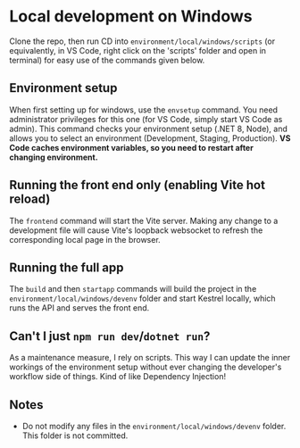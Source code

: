 # Local development on Windows
Clone the repo, then run CD into `environment/local/windows/scripts` (or equivalently, in VS Code, right click on the 'scripts' folder and open in terminal) for easy use of the commands given below.

## Environment setup
When first setting up for windows, use the `envsetup` command. You need administrator privileges for this one (for VS Code, simply start VS Code as admin). This command checks your environment setup (.NET 8, Node), and allows you to select an environment (Development, Staging, Production). **VS Code caches environment variables, so you need to restart after changing environment.**

## Running the front end only (enabling Vite hot reload)
The `frontend` command will start the Vite server. Making any change to a development file will cause Vite's loopback websocket to refresh the corresponding local page in the browser.

## Running the full app
The `build` and then `startapp` commands will build the project in the `environment/local/windows/devenv` folder and start Kestrel locally, which runs the API and serves the front end.

## Can't I just `npm run dev`/`dotnet run`?
As a maintenance measure, I rely on scripts. This way I can update the inner workings of the environment setup without ever changing the developer's workflow side of things. Kind of like Dependency Injection!

## Notes
- Do not modify any files in the `environment/local/windows/devenv` folder. This folder is not committed.